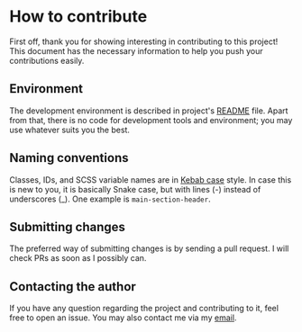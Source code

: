 # How to contribute

First off, thank you for showing interesting in contributing to this project! This document has the necessary information to help you push your contributions easily.

## Environment
The development environment is described in project's [README](README.md) file. Apart from that, there is no code for development tools and environment; you may use whatever suits you the best.

## Naming conventions
Classes, IDs, and SCSS variable names are in [Kebab case](https://en.wikipedia.org/wiki/Letter_case#Kebab_case) style. In case this is new to you, it is basically Snake case, but with lines (-) instead of underscores (_). One example is `main-section-header`.

## Submitting changes
The preferred way of submitting changes is by sending a pull request. I will check PRs as soon as I possibly can.

## Contacting the author
If you have any question regarding the project and contributing to it, feel free to open an issue. You may also contact me via my [email](mailto:cando428@gmail.com).
